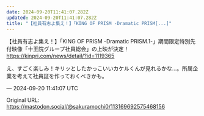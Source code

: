 ```yaml
---
date: 2024-09-20T11:41:07.282Z
updated: 2024-09-20T11:41:07.282Z
title: "【社員有志よ集え！】「KING OF PRISM -Dramatic PRISM[...]"
---
```


<p>【社員有志よ集え！】「KING OF PRISM -Dramatic PRISM.1-」期間限定特別先付映像「十王院グループ社員総会」の上映が決定！<br /><a href="https://kinpri.com/news/detail/?id=1119365" target="_blank" rel="nofollow noopener" translate="no"><span class="invisible">https://</span><span class="ellipsis">kinpri.com/news/detail/?id=111</span><span class="invisible">9365</span></a></p><p>え、すごく楽しみ！キリッとしたかっこいいカケルくんが見れるかな…。所属企業を考えて社員証を作っておくべきかも。</p>

&mdash; 2024-09-20 11:41:07 UTC

Original URL: https://mastodon.social/@sakuramochi0/113169692575468156
